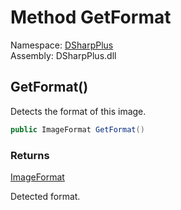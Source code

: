 # Method GetFormat

Namespace: [DSharpPlus](DSharpPlus.md)  
Assembly: DSharpPlus.dll

## <a id="DSharpPlus_ImageTool_GetFormat"></a>GetFormat\(\)

Detects the format of this image.

```csharp
public ImageFormat GetFormat()
```

### Returns

[ImageFormat](DSharpPlus.ImageFormat.md)

Detected format.

